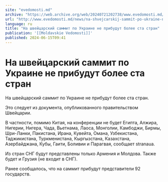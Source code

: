 ```yaml
---
site: "evedomosti.md"
archive: "https://web.archive.org/web/20240721202738/www.evedomosti.md/news/na-shvejcarskij-sammit-po-ukraine-ne-pribudut-bolee-sta-stra"
url: "http://www.evedomosti.md/news/na-shvejcarskij-sammit-po-ukraine-ne-pribudut-bolee-sta-stra"
language: ru
title: "На швейцарский саммит по Украине не прибудут более ста стран"
publication: '[[Moldavskie Vedomosti]]'
published: 2024-06-15T09:41
---
```


# На швейцарский саммит по Украине не прибудут более ста стран

На швейцарский саммит по Украине не прибудут более ста стран.

Это следует из документа, опубликованного правительством Швейцарии.

В частности, помимо Китая, на конференции не будет Египта, Алжира, Нигерии, Нигера, Чада, Вьетнама, Лаоса, Монголии, Камбоджи, Бирмы, Шри-Ланки, Пакистана, Ирана, Кувейта, Омана, Узбекистана, Таджикистана, Туркменистана, Кыргызстана, Казахстана, Азербайджана, Кубы, Гаити, Боливии и Парагвая, сообщает stranaua.

Из стран СНГ будут представлены только Армения и Молдова. Также будет и Грузия (не входит в СНГ).

Ранее сообщалось, что на саммит прибудут представители 92 государств.